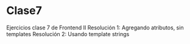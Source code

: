 # Clase7
Ejercicios clase 7 de Frontend II
Resolución 1: Agregando atributos, sin templates
Resolución 2: Usando template strings
